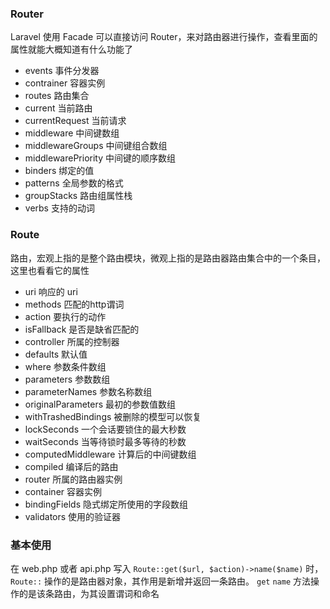 ### Router
Laravel 使用 Facade 可以直接访问 Router，来对路由器进行操作，查看里面的属性就能大概知道有什么功能了
* events 事件分发器
* contrainer 容器实例
* routes 路由集合
* current 当前路由
* currentRequest 当前请求
* middleware 中间键数组
* middlewareGroups 中间键组合数组
* middlewarePriority 中间键的顺序数组
* binders 绑定的值
* patterns 全局参数的格式
* groupStacks 路由组属性栈
* verbs 支持的动词

### Route
路由，宏观上指的是整个路由模块，微观上指的是路由器路由集合中的一个条目，这里也看看它的属性
* uri 响应的 uri
* methods 匹配的http谓词
* action 要执行的动作
* isFallback 是否是缺省匹配的
* controller 所属的控制器
* defaults 默认值
* where 参数条件数组
* parameters 参数数组
* parameterNames 参数名称数组
* originalParameters 最初的参数值数组
* withTrashedBindings 被删除的模型可以恢复
* lockSeconds 一个会话要锁住的最大秒数
* waitSeconds 当等待锁时最多等待的秒数
* computedMiddleware 计算后的中间键数组
* compiled 编译后的路由
* router 所属的路由器实例
* container 容器实例
* bindingFields 隐式绑定所使用的字段数组
* validators 使用的验证器

### 基本使用
在 web.php 或者 api.php 写入 ``Route::get($url, $action)->name($name)`` 时，``Route::`` 操作的是路由器对象，其作用是新增并返回一条路由。 ``get`` ``name`` 方法操作的是该条路由，为其设置谓词和命名
